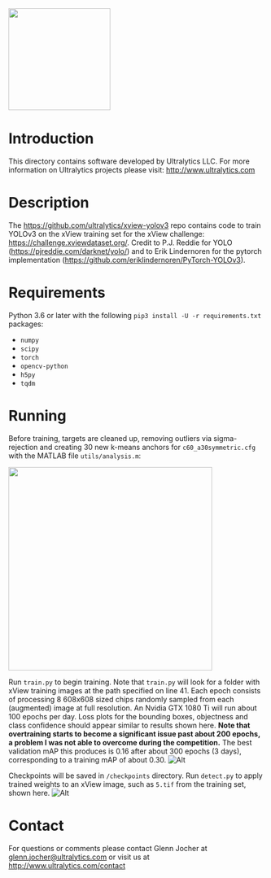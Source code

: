 <img src="https://storage.googleapis.com/ultralytics/UltralyticsLogoName1000×676.png" width="200">  

# Introduction

This directory contains software developed by Ultralytics LLC. For more information on Ultralytics projects please visit:
http://www.ultralytics.com  

# Description

The https://github.com/ultralytics/xview-yolov3 repo contains code to train YOLOv3 on the xView training set for the xView challenge: https://challenge.xviewdataset.org/. Credit to P.J. Reddie for YOLO (https://pjreddie.com/darknet/yolo/) and to Erik Lindernoren for the pytorch implementation (https://github.com/eriklindernoren/PyTorch-YOLOv3).

# Requirements

Python 3.6 or later with the following `pip3 install -U -r requirements.txt` packages:

- `numpy`
- `scipy`
- `torch`
- `opencv-python`
- `h5py`
- `tqdm`

# Running

Before training, targets are cleaned up, removing outliers via sigma-rejection and creating 30 new k-means anchors for `c60_a30symmetric.cfg` with the MATLAB file `utils/analysis.m`:

<img src="https://github.com/ultralytics/xview-yolov3/blob/master/cfg/c60_a30.png" width="400">

Run `train.py` to begin training. Note that `train.py` will look for a folder with xView training images at the path specified on line 41. Each epoch consists of processing 8 608x608 sized chips randomly sampled from each (augmented) image at full resolution. An Nvidia GTX 1080 Ti will run about 100 epochs per day. Loss plots for the bounding boxes, objectness and class confidence should appear similar to results shown here. **Note that overtraining starts to become a significant issue past about 200 epochs, a problem I was not able to overcome during the competition.** The best validation mAP this produces is 0.16 after about 300 epochs (3 days), corresponding to a training mAP of about 0.30.
![Alt](https://github.com/ultralytics/xview-yolov3/blob/master/data/xview_training_loss.png "training loss")

Checkpoints will be saved in `/checkpoints` directory. Run `detect.py` to apply trained weights to an xView image, such as `5.tif` from the training set, shown here.
![Alt](https://github.com/ultralytics/xview-yolov3/blob/master/output/5.jpg "example")

# Contact

For questions or comments please contact Glenn Jocher at glenn.jocher@ultralytics.com or visit us at http://www.ultralytics.com/contact